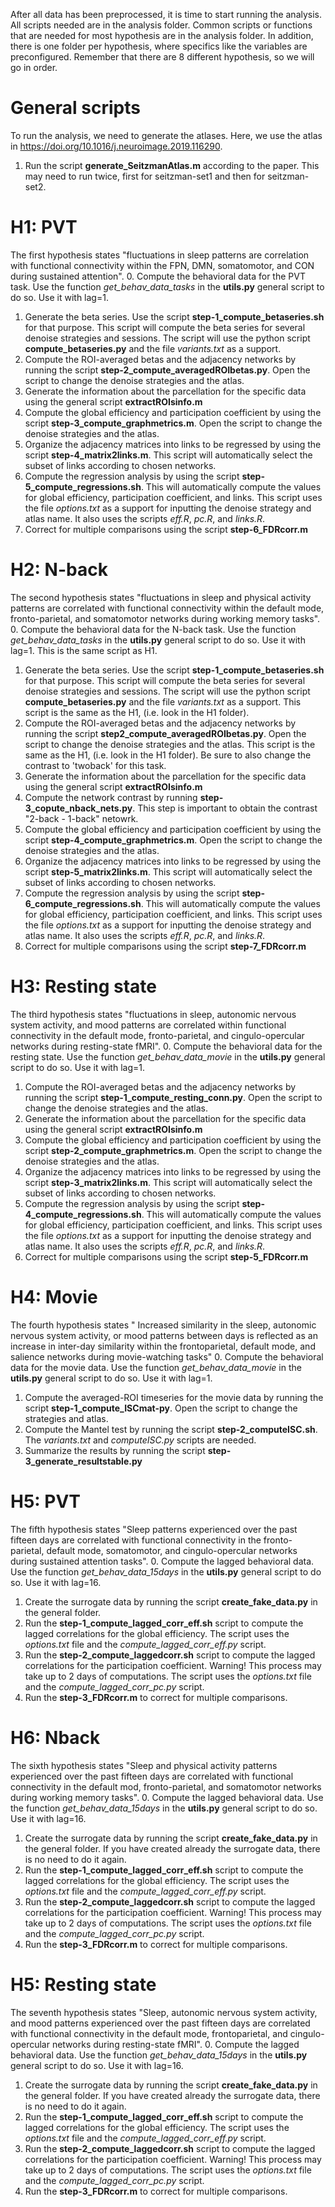After all data has been preprocessed, it is time to start running the analysis. All scripts needed are in the analysis folder. Common scripts or functions that are needed for most hypothesis are in the analysis folder. In addition, there is one folder per hypothesis, where specifics like the variables are preconfigured. Remember that there are 8 different hypothesis, so we will go in order.

# General scripts
To run the analysis, we need to generate the atlases. Here, we use the atlas in https://doi.org/10.1016/j.neuroimage.2019.116290. 
1. Run the script **generate_SeitzmanAtlas.m** according to the paper. This may need to run twice, first for seitzman-set1 and then for seitzman-set2. 

# H1: PVT
The first hypothesis states "fluctuations in sleep patterns are correlation with functional connectivity within the FPN, DMN, somatomotor, and CON during sustained attention".
0. Compute the behavioral data for the PVT task. Use the function *get_behav_data_tasks* in the **utils.py** general script to do so. Use it with lag=1.
1. Generate the beta series. Use the script **step-1_compute_betaseries.sh** for that purpose. This script will compute the beta series for several denoise strategies and sessions. The script will use the python script **compute_betaseries.py** and the file *variants.txt* as a support. 
2. Compute the ROI-averaged betas and the adjacency networks by running the script **step-2_compute_averagedROIbetas.py**. Open the script to change the denoise strategies and the atlas. 
3. Generate the information about the parcellation for the specific data using the general script **extractROIsinfo.m**
4. Compute the global efficiency and participation coefficient by using the script **step-3_compute_graphmetrics.m**. Open the script to change the denoise strategies and the atlas. 
5. Organize the adjacency matrices into links to be regressed by using the script **step-4_matrix2links.m**. This script will automatically select the subset of links according to chosen networks. 
6. Compute the regression analysis by using the script **step-5_compute_regressions.sh**. This will automatically compute the values for global efficiency, participation coefficient, and links. This script uses the file *options.txt* as a support for inputting the denoise strategy and atlas name. It also uses the scripts *eff.R*, *pc.R*, and *links.R*.
7. Correct for multiple comparisons using the script **step-6_FDRcorr.m** 

# H2: N-back
The second hypothesis states "fluctuations in sleep and physical activity patterns are correlated with functional connectivity within the default mode, fronto-parietal, and somatomotor networks during working memory tasks".
0. Compute the behavioral data for the N-back task. Use the function *get_behav_data_tasks* in the **utils.py** general script to do so. Use it with lag=1. This is the same script as H1.
1. Generate the beta series. Use the script **step-1_compute_betaseries.sh** for that purpose. This script will compute the beta series for several denoise strategies and sessions. The script will use the python script **compute_betaseries.py** and the file *variants.txt* as a support. This script is the same as the H1, (i.e. look in the H1 folder). 
2. Compute the ROI-averaged betas and the adjacency networks by running the script **step2_compute_averagedROIbetas.py**. Open the script to change the denoise strategies and the atlas. This script is the same as the H1, (i.e. look in the H1 folder). Be sure to also change the contrast to 'twoback' for this task.
3. Generate the information about the parcellation for the specific data using the general script **extractROIsinfo.m**
4. Compute the network contrast by running **step-3_copute_nback_nets.py**. This step is important to obtain the contrast "2-back - 1-back" netowrk. 
5. Compute the global efficiency and participation coefficient by using the script **step-4_compute_graphmetrics.m**. Open the script to change the denoise strategies and the atlas. 
6. Organize the adjacency matrices into links to be regressed by using the script **step-5_matrix2links.m**. This script will automatically select the subset of links according to chosen networks. 
7. Compute the regression analysis by using the script **step-6_compute_regressions.sh**. This will automatically compute the values for global efficiency, participation coefficient, and links. This script uses the file *options.txt* as a support for inputting the denoise strategy and atlas name. It also uses the scripts *eff.R*, *pc.R*, and *links.R*.
8. Correct for multiple comparisons using the script **step-7_FDRcorr.m** 

# H3: Resting state
The third hypothesis states "fluctuations in sleep, autonomic nervous system activity, and mood patterns are correlated within functional connectivity in the default mode, fronto-parietal, and cingulo-opercular networks during resting-state fMRI".
0. Compute the behavioral data for the resting state. Use the function *get_behav_data_movie* in the **utils.py** general script to do so. Use it with lag=1.
1. Compute the ROI-averaged betas and the adjacency networks by running the script **step-1_compute_resting_conn.py**. Open the script to change the denoise strategies and the atlas. 
2. Generate the information about the parcellation for the specific data using the general script **extractROIsinfo.m**
3. Compute the global efficiency and participation coefficient by using the script **step-2_compute_graphmetrics.m**. Open the script to change the denoise strategies and the atlas. 
4. Organize the adjacency matrices into links to be regressed by using the script **step-3_matrix2links.m**. This script will automatically select the subset of links according to chosen networks. 
5. Compute the regression analysis by using the script **step-4_compute_regressions.sh**. This will automatically compute the values for global efficiency, participation coefficient, and links. This script uses the file *options.txt* as a support for inputting the denoise strategy and atlas name. It also uses the scripts *eff.R*, *pc.R*, and *links.R*.
6. Correct for multiple comparisons using the script **step-5_FDRcorr.m** 

# H4: Movie
The fourth hypothesis states " Increased similarity in the sleep, autonomic nervous system activity, or mood patterns between days is reflected as an increase in inter-day similarity within the frontoparietal, default mode, and salience networks during movie-watching tasks"
0. Compute the behavioral data for the movie data. Use the function *get_behav_data_movie* in the **utils.py** general script to do so. Use it with lag=1.
1. Compute the averaged-ROI timeseries for the movie data by running the script **step-1_compute_ISCmat-py**. Open the script to change the strategies and atlas.
2. Compute the Mantel test by running the script **step-2_computeISC.sh**. The *variants.txt* and *computeISC.py* scripts are needed. 
3. Summarize the results by running the script **step-3_generate_resultstable.py**

# H5: PVT
The fifth hypothesis states "Sleep patterns experienced over the past fifteen days are correlated with functional connectivity in the fronto-parietal, default mode, somatomotor, and cingulo-opercular networks during sustained attention tasks".
0. Compute the lagged behavioral data. Use the function *get_behav_data_15days* in the **utils.py** general script to do so. Use it with lag=16.
1. Create the surrogate data by running the script **create_fake_data.py** in the general folder.
2. Run the **step-1_compute_lagged_corr_eff.sh** script to compute the lagged correlations for the global efficiency. The script uses the *options.txt* file and the *compute_lagged_corr_eff.py* script. 
3. Run the **step-2_compute_laggedcorr.sh** script to compute the lagged correlations for the participation coefficient. Warning! This process may take up to 2 days of computations. The script uses the *options.txt* file and the *compute_lagged_corr_pc.py* script. 
4. Run the **step-3_FDRcorr.m** to correct for multiple comparisons.

# H6: Nback
The sixth hypothesis states "Sleep and physical activity patterns experienced over the past fifteen days are correlated with functional connectivity in the default mod, fronto-parietal, and somatomotor networks during working memory tasks".
0. Compute the lagged behavioral data. Use the function *get_behav_data_15days* in the **utils.py** general script to do so. Use it with lag=16.
1. Create the surrogate data by running the script **create_fake_data.py** in the general folder. If you have created already the surrogate data, there is no need to do it again. 
2. Run the **step-1_compute_lagged_corr_eff.sh** script to compute the lagged correlations for the global efficiency. The script uses the *options.txt* file and the *compute_lagged_corr_eff.py* script. 
3. Run the **step-2_compute_laggedcorr.sh** script to compute the lagged correlations for the participation coefficient. Warning! This process may take up to 2 days of computations. The script uses the *options.txt* file and the *compute_lagged_corr_pc.py* script. 
4. Run the **step-3_FDRcorr.m** to correct for multiple comparisons.

# H5: Resting state
The seventh hypothesis states "Sleep, autonomic nervous system activity, and mood patterns experienced over the past fifteen days are correlated with functional connectivity in the default mode, frontoparietal, and cingulo-opercular networks during resting-state fMRI".
0. Compute the lagged behavioral data. Use the function *get_behav_data_15days* in the **utils.py** general script to do so. Use it with lag=16.
1. Create the surrogate data by running the script **create_fake_data.py** in the general folder. If you have created already the surrogate data, there is no need to do it again. 
2. Run the **step-1_compute_lagged_corr_eff.sh** script to compute the lagged correlations for the global efficiency. The script uses the *options.txt* file and the *compute_lagged_corr_eff.py* script. 
3. Run the **step-2_compute_laggedcorr.sh** script to compute the lagged correlations for the participation coefficient. Warning! This process may take up to 2 days of computations. The script uses the *options.txt* file and the *compute_lagged_corr_pc.py* script. 
4. Run the **step-3_FDRcorr.m** to correct for multiple comparisons.
